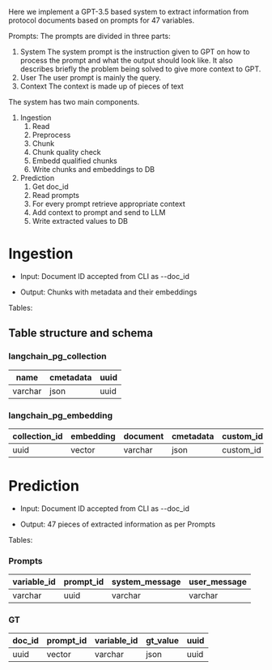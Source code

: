 Here we implement a GPT-3.5 based system to extract information from protocol documents based on prompts for 47 variables. 

Prompts:
The prompts are divided in three parts:
1. System
The system prompt is the instruction given to GPT on how to process the prompt and what the output should look like. It also describes briefly the problem being solved to give more context to GPT.
2. User
The user prompt is mainly the query.
3. Context
The context is made up of pieces of text 

The system has two main components.

1. Ingestion
    1. Read
    2. Preprocess 
    3. Chunk
    4. Chunk quality check
    5. Embedd qualified chunks
    6. Write chunks and embeddings to DB
2. Prediction
    1. Get doc_id
    2. Read prompts 
    3. For every prompt retrieve appropriate context
    4. Add context to prompt and send to LLM
    5. Write extracted values to DB

# Ingestion
- Input: Document ID accepted from CLI as --doc_id

- Output: Chunks with metadata and their embeddings

Tables:


## Table structure and schema

### langchain_pg_collection


| name | cmetadata | uuid |
|------|----------|------|
|varchar|json|uuid|

### langchain_pg_embedding

| collection_id | embedding | document | cmetadata | custom_id | uuid |
|---------------|-----------|----------|-----------|-----------|------|
|uuid|vector|varchar|json|custom_id|uuid|


# Prediction
- Input: Document ID accepted from CLI as --doc_id

- Output: 47 pieces of extracted information as per Prompts

Tables:
### Prompts

| variable_id | prompt_id | system_message | user_message |
|---------------|-----------|----------|----------|
|varchar|uuid|varchar|varchar|

### GT

| doc_id | prompt_id | variable_id | gt_value | uuid |                             
|---------------|-----------|----------|-----------|-----------|
|uuid|vector|varchar|json|uuid|

